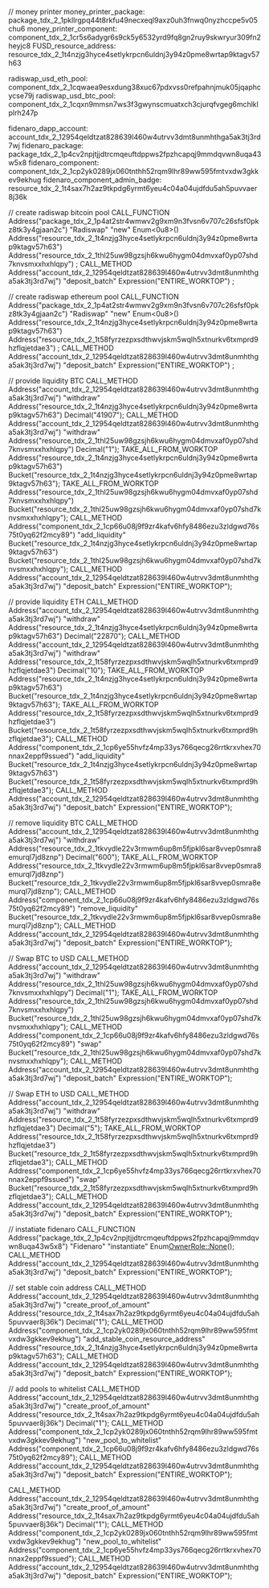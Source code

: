 // money printer
money_printer_package: package_tdx_2_1pkllrgpq44t8rkfu49necxeql9axz0uh3fnwq0nyzhccpe5v05chu6
money_printer_component: component_tdx_2_1cr5s6adygr6s9ck5y6532yrd9fq8gn2ruy9skwryur309fn2heyjc8
FUSD_resource_address: resource_tdx_2_1t4nzjg3hyce4setlykrpcn6uldnj3y94z0pme8wrtap9ktagv57h63

radiswap_usd_eth_pool: component_tdx_2_1cqwaea9esxdung38xuc67pdxvss0refpahnjmuk05jqaphcycse79j
radiswap_usd_btc_pool: component_tdx_2_1cqxn9mmsn7ws3f3gwynscmuatxch3cjurqfvgeg6mchlklplrh247p


fidenaro_dapp_account: account_tdx_2_12954qeldtzat828639l460w4utrvv3dmt8unmhthga5ak3tj3rd7wj
fidenaro_package: package_tdx_2_1p4cv2npjtjjdtrcmqeuftdppws2fpzhcapqj9mmdqvwn8uqa43w5x8
fidenaro_component: component_tdx_2_1cp2yk0289jx060tnthh52rqm9lhr89ww595fmtvxdw3gkkev9ekhug
fidenaro_component_admin_badge: resource_tdx_2_1t4sax7h2az9tkpdg6yrmt6yeu4c04a04ujdfdu5ah5puvvaer8j36k


// create radiswap bitcoin pool
CALL_FUNCTION
    Address("package_tdx_2_1p4at2str4wmwv2g9xm9n3fvsn6v707c26sfsf0pkz8tk3y4gjaan2c")
    "Radiswap"
    "new"
    Enum<0u8>()
    Address("resource_tdx_2_1t4nzjg3hyce4setlykrpcn6uldnj3y94z0pme8wrtap9ktagv57h63")
    Address("resource_tdx_2_1thl25uw98gzsjh6kwu6hygm04dmvxaf0yp07shd7knvsmxxhxhlqpy")
;
CALL_METHOD
    Address("account_tdx_2_12954qeldtzat828639l460w4utrvv3dmt8unmhthga5ak3tj3rd7wj")
    "deposit_batch"
    Expression("ENTIRE_WORKTOP")
;


// create radiswap ethereum pool
CALL_FUNCTION
    Address("package_tdx_2_1p4at2str4wmwv2g9xm9n3fvsn6v707c26sfsf0pkz8tk3y4gjaan2c")
    "Radiswap"
    "new"
    Enum<0u8>()
    Address("resource_tdx_2_1t4nzjg3hyce4setlykrpcn6uldnj3y94z0pme8wrtap9ktagv57h63")
    Address("resource_tdx_2_1t58fyrzezpxsdthwvjskm5wqlh5xtnurkv6txmprd9hzflqjetdae3")
;
CALL_METHOD
    Address("account_tdx_2_12954qeldtzat828639l460w4utrvv3dmt8unmhthga5ak3tj3rd7wj")
    "deposit_batch"
    Expression("ENTIRE_WORKTOP")
;

// provide liquidity BTC
CALL_METHOD Address("account_tdx_2_12954qeldtzat828639l460w4utrvv3dmt8unmhthga5ak3tj3rd7wj")
    "withdraw"
    Address("resource_tdx_2_1t4nzjg3hyce4setlykrpcn6uldnj3y94z0pme8wrtap9ktagv57h63")
    Decimal("41907");
CALL_METHOD Address("account_tdx_2_12954qeldtzat828639l460w4utrvv3dmt8unmhthga5ak3tj3rd7wj")
    "withdraw"
    Address("resource_tdx_2_1thl25uw98gzsjh6kwu6hygm04dmvxaf0yp07shd7knvsmxxhxhlqpy")
    Decimal("1");
TAKE_ALL_FROM_WORKTOP
    Address("resource_tdx_2_1t4nzjg3hyce4setlykrpcn6uldnj3y94z0pme8wrtap9ktagv57h63")
    Bucket("resource_tdx_2_1t4nzjg3hyce4setlykrpcn6uldnj3y94z0pme8wrtap9ktagv57h63");
TAKE_ALL_FROM_WORKTOP
    Address("resource_tdx_2_1thl25uw98gzsjh6kwu6hygm04dmvxaf0yp07shd7knvsmxxhxhlqpy")
    Bucket("resource_tdx_2_1thl25uw98gzsjh6kwu6hygm04dmvxaf0yp07shd7knvsmxxhxhlqpy");
CALL_METHOD
    Address("component_tdx_2_1cp66u08j9f9zr4kafv6hfy8486ezu3zldgwd76s75t0yq62f2mcy89")
    "add_liquidity"
    Bucket("resource_tdx_2_1t4nzjg3hyce4setlykrpcn6uldnj3y94z0pme8wrtap9ktagv57h63")
    Bucket("resource_tdx_2_1thl25uw98gzsjh6kwu6hygm04dmvxaf0yp07shd7knvsmxxhxhlqpy");
CALL_METHOD
    Address("account_tdx_2_12954qeldtzat828639l460w4utrvv3dmt8unmhthga5ak3tj3rd7wj")
    "deposit_batch"
    Expression("ENTIRE_WORKTOP");

// provide liquidity ETH
CALL_METHOD Address("account_tdx_2_12954qeldtzat828639l460w4utrvv3dmt8unmhthga5ak3tj3rd7wj")
    "withdraw"
    Address("resource_tdx_2_1t4nzjg3hyce4setlykrpcn6uldnj3y94z0pme8wrtap9ktagv57h63")
    Decimal("22870");
CALL_METHOD Address("account_tdx_2_12954qeldtzat828639l460w4utrvv3dmt8unmhthga5ak3tj3rd7wj")
    "withdraw"
    Address("resource_tdx_2_1t58fyrzezpxsdthwvjskm5wqlh5xtnurkv6txmprd9hzflqjetdae3")
    Decimal("10");
TAKE_ALL_FROM_WORKTOP
    Address("resource_tdx_2_1t4nzjg3hyce4setlykrpcn6uldnj3y94z0pme8wrtap9ktagv57h63")
    Bucket("resource_tdx_2_1t4nzjg3hyce4setlykrpcn6uldnj3y94z0pme8wrtap9ktagv57h63");
TAKE_ALL_FROM_WORKTOP
    Address("resource_tdx_2_1t58fyrzezpxsdthwvjskm5wqlh5xtnurkv6txmprd9hzflqjetdae3")
    Bucket("resource_tdx_2_1t58fyrzezpxsdthwvjskm5wqlh5xtnurkv6txmprd9hzflqjetdae3");
CALL_METHOD
    Address("component_tdx_2_1cp6ye55hvfz4mp33ys766qecg26rrtkrxvhex70nnax2eppf9ssued")
    "add_liquidity"
    Bucket("resource_tdx_2_1t4nzjg3hyce4setlykrpcn6uldnj3y94z0pme8wrtap9ktagv57h63")
    Bucket("resource_tdx_2_1t58fyrzezpxsdthwvjskm5wqlh5xtnurkv6txmprd9hzflqjetdae3");
CALL_METHOD
    Address("account_tdx_2_12954qeldtzat828639l460w4utrvv3dmt8unmhthga5ak3tj3rd7wj")
    "deposit_batch"
    Expression("ENTIRE_WORKTOP");

// remove liquidity BTC
CALL_METHOD Address("account_tdx_2_12954qeldtzat828639l460w4utrvv3dmt8unmhthga5ak3tj3rd7wj")
    "withdraw"
    Address("resource_tdx_2_1tkvydle22v3rmwm6up8m5fjpkl6sar8vvep0smra8emurql7jd8znp")
    Decimal("600");
TAKE_ALL_FROM_WORKTOP
    Address("resource_tdx_2_1tkvydle22v3rmwm6up8m5fjpkl6sar8vvep0smra8emurql7jd8znp")
    Bucket("resource_tdx_2_1tkvydle22v3rmwm6up8m5fjpkl6sar8vvep0smra8emurql7jd8znp");
CALL_METHOD
    Address("component_tdx_2_1cp66u08j9f9zr4kafv6hfy8486ezu3zldgwd76s75t0yq62f2mcy89")
    "remove_liquidity"
    Bucket("resource_tdx_2_1tkvydle22v3rmwm6up8m5fjpkl6sar8vvep0smra8emurql7jd8znp");
CALL_METHOD
    Address("account_tdx_2_12954qeldtzat828639l460w4utrvv3dmt8unmhthga5ak3tj3rd7wj")
    "deposit_batch"
    Expression("ENTIRE_WORKTOP");

// Swap BTC to USD
CALL_METHOD Address("account_tdx_2_12954qeldtzat828639l460w4utrvv3dmt8unmhthga5ak3tj3rd7wj")
    "withdraw"
    Address("resource_tdx_2_1thl25uw98gzsjh6kwu6hygm04dmvxaf0yp07shd7knvsmxxhxhlqpy")
    Decimal("1");
TAKE_ALL_FROM_WORKTOP
    Address("resource_tdx_2_1thl25uw98gzsjh6kwu6hygm04dmvxaf0yp07shd7knvsmxxhxhlqpy")
    Bucket("resource_tdx_2_1thl25uw98gzsjh6kwu6hygm04dmvxaf0yp07shd7knvsmxxhxhlqpy");
CALL_METHOD
    Address("component_tdx_2_1cp66u08j9f9zr4kafv6hfy8486ezu3zldgwd76s75t0yq62f2mcy89")
    "swap"
    Bucket("resource_tdx_2_1thl25uw98gzsjh6kwu6hygm04dmvxaf0yp07shd7knvsmxxhxhlqpy");
CALL_METHOD
    Address("account_tdx_2_12954qeldtzat828639l460w4utrvv3dmt8unmhthga5ak3tj3rd7wj")
    "deposit_batch"
    Expression("ENTIRE_WORKTOP");

// Swap ETH to USD
CALL_METHOD Address("account_tdx_2_12954qeldtzat828639l460w4utrvv3dmt8unmhthga5ak3tj3rd7wj")
    "withdraw"
    Address("resource_tdx_2_1t58fyrzezpxsdthwvjskm5wqlh5xtnurkv6txmprd9hzflqjetdae3")
    Decimal("5");
TAKE_ALL_FROM_WORKTOP
    Address("resource_tdx_2_1t58fyrzezpxsdthwvjskm5wqlh5xtnurkv6txmprd9hzflqjetdae3")
    Bucket("resource_tdx_2_1t58fyrzezpxsdthwvjskm5wqlh5xtnurkv6txmprd9hzflqjetdae3");
CALL_METHOD
    Address("component_tdx_2_1cp6ye55hvfz4mp33ys766qecg26rrtkrxvhex70nnax2eppf9ssued")
    "swap"
    Bucket("resource_tdx_2_1t58fyrzezpxsdthwvjskm5wqlh5xtnurkv6txmprd9hzflqjetdae3");
CALL_METHOD
    Address("account_tdx_2_12954qeldtzat828639l460w4utrvv3dmt8unmhthga5ak3tj3rd7wj")
    "deposit_batch"
    Expression("ENTIRE_WORKTOP");


// instatiate fidenaro
CALL_FUNCTION
    Address("package_tdx_2_1p4cv2npjtjjdtrcmqeuftdppws2fpzhcapqj9mmdqvwn8uqa43w5x8")
    "Fidenaro"
    "instantiate"
    Enum<OwnerRole::None>();
CALL_METHOD
    Address("account_tdx_2_12954qeldtzat828639l460w4utrvv3dmt8unmhthga5ak3tj3rd7wj")
    "deposit_batch"
    Expression("ENTIRE_WORKTOP");

// set stable coin address
CALL_METHOD
    Address("account_tdx_2_12954qeldtzat828639l460w4utrvv3dmt8unmhthga5ak3tj3rd7wj")
    "create_proof_of_amount"
    Address("resource_tdx_2_1t4sax7h2az9tkpdg6yrmt6yeu4c04a04ujdfdu5ah5puvvaer8j36k")
    Decimal("1");
CALL_METHOD
    Address("component_tdx_2_1cp2yk0289jx060tnthh52rqm9lhr89ww595fmtvxdw3gkkev9ekhug")
    "add_stable_coin_resource_address"
    Address("resource_tdx_2_1t4nzjg3hyce4setlykrpcn6uldnj3y94z0pme8wrtap9ktagv57h63");
CALL_METHOD
    Address("account_tdx_2_12954qeldtzat828639l460w4utrvv3dmt8unmhthga5ak3tj3rd7wj")
    "deposit_batch"
    Expression("ENTIRE_WORKTOP");

// add pools to whitelist
CALL_METHOD
    Address("account_tdx_2_12954qeldtzat828639l460w4utrvv3dmt8unmhthga5ak3tj3rd7wj")
    "create_proof_of_amount"
    Address("resource_tdx_2_1t4sax7h2az9tkpdg6yrmt6yeu4c04a04ujdfdu5ah5puvvaer8j36k")
    Decimal("1");
CALL_METHOD
    Address("component_tdx_2_1cp2yk0289jx060tnthh52rqm9lhr89ww595fmtvxdw3gkkev9ekhug")
    "new_pool_to_whitelist"
    Address("component_tdx_2_1cp66u08j9f9zr4kafv6hfy8486ezu3zldgwd76s75t0yq62f2mcy89");
CALL_METHOD
    Address("account_tdx_2_12954qeldtzat828639l460w4utrvv3dmt8unmhthga5ak3tj3rd7wj")
    "deposit_batch"
    Expression("ENTIRE_WORKTOP");

CALL_METHOD
    Address("account_tdx_2_12954qeldtzat828639l460w4utrvv3dmt8unmhthga5ak3tj3rd7wj")
    "create_proof_of_amount"
    Address("resource_tdx_2_1t4sax7h2az9tkpdg6yrmt6yeu4c04a04ujdfdu5ah5puvvaer8j36k")
    Decimal("1");
CALL_METHOD
    Address("component_tdx_2_1cp2yk0289jx060tnthh52rqm9lhr89ww595fmtvxdw3gkkev9ekhug")
    "new_pool_to_whitelist"
    Address("component_tdx_2_1cp6ye55hvfz4mp33ys766qecg26rrtkrxvhex70nnax2eppf9ssued");
CALL_METHOD
    Address("account_tdx_2_12954qeldtzat828639l460w4utrvv3dmt8unmhthga5ak3tj3rd7wj")
    "deposit_batch"
    Expression("ENTIRE_WORKTOP");